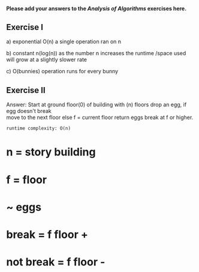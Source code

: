 #### Please add your answers to the ***Analysis of  Algorithms*** exercises here.

## Exercise I

a) exponential O(n)
    a single operation ran on n

b) constant n(log(n))
    as the number n increases the runtime /space used will grow at a slightly slower rate 

c)  O(bunnies)
    operation runs for every bunny


## Exercise II
Answer:
    Start at ground floor(0) of building with (n) floors
        drop an egg, 
        if egg doesn't break    
            move to the next floor
        else 
            f = current floor
        return eggs break at f or higher.

    runtime complexity: O(n)
# n = story building
# f = floor
# ~ eggs
# break = f floor + 
# not break = f floor - 